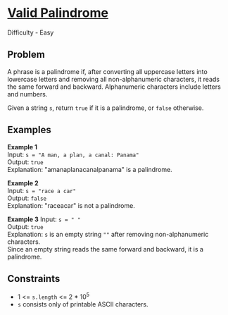 # [Valid Palindrome](https://leetcode.com/problems/valid-palindrome/description/)

Difficulty - Easy

## Problem

A phrase is a palindrome if, after converting all uppercase letters into lowercase letters and removing all non-alphanumeric characters, it reads the same forward and backward. Alphanumeric characters include letters and numbers.

Given a string `s`, return `true` if it is a palindrome, or `false` otherwise.

## Examples

**Example 1**  
Input: `s = "A man, a plan, a canal: Panama"`  
Output: `true`  
Explanation: "amanaplanacanalpanama" is a palindrome.

**Example 2**  
Input: `s = "race a car"`  
Output: `false`  
Explanation: "raceacar" is not a palindrome.

**Example 3**
Input: `s = " "`  
Output: `true`  
Explanation: `s` is an empty string `""` after removing non-alphanumeric characters.  
Since an empty string reads the same forward and backward, it is a palindrome.

## Constraints

- 1 <= `s.length` <= 2 \* 10<sup>5</sup>
- `s` consists only of printable ASCII characters.
